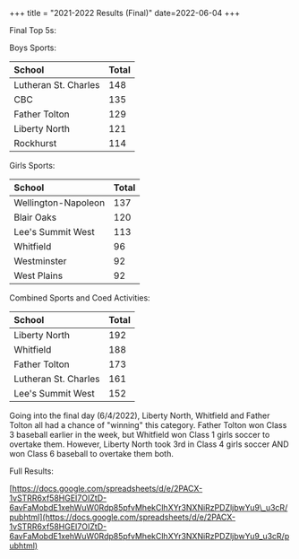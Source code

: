 +++
title = "2021-2022 Results (Final)"
date=2022-06-04
+++

Final Top 5s:

Boys Sports:

|School|Total|
|:-|:-|
|Lutheran St. Charles|148|
|CBC|135|
|Father Tolton|129|
|Liberty North|121|
|Rockhurst|114|

Girls Sports:

|School|Total|
|:-|:-|
|Wellington-Napoleon|137|
|Blair Oaks|120|
|Lee's Summit West|113|
|Whitfield|96|
|Westminster|92|
|West Plains|92|

Combined Sports and Coed Activities:

|School|Total|
|:-|:-|
|Liberty North|192|
|Whitfield|188|
|Father Tolton|173|
|Lutheran St. Charles|161|
|Lee's Summit West|152|

Going into the final day (6/4/2022), Liberty North, Whitfield and Father Tolton all had a chance of "winning" this category. Father Tolton won Class 3 baseball earlier in the week, but Whitfield won Class 1 girls soccer to overtake them. However, Liberty North took 3rd in Class 4 girls soccer AND won Class 6 baseball to overtake them both.

Full Results:

[https://docs.google.com/spreadsheets/d/e/2PACX-1vSTRR6xf58HGEI7OIZtD-6avFaMobdE1xehWuW0Rdp85pfvMhekClhXYr3NXNiRzPDZljbwYu9\_u3cR/pubhtml](https://docs.google.com/spreadsheets/d/e/2PACX-1vSTRR6xf58HGEI7OIZtD-6avFaMobdE1xehWuW0Rdp85pfvMhekClhXYr3NXNiRzPDZljbwYu9_u3cR/pubhtml)
